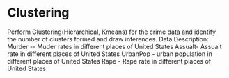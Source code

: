 # Clustering
Perform Clustering(Hierarchical, Kmeans) for the crime data and identify the number of clusters formed and draw inferences.  Data Description: Murder -- Muder rates in different places of United States Assualt- Assualt rate in different places of United States UrbanPop - urban population in different places of United States Rape - Rape rate in different places of United States
